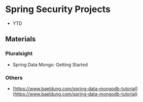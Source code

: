 # Spring Security Projects
* YTD

## Materials
### Pluralsight
* Spring Data Mongo: Getting Started

### Others
* [https://www.baeldung.com/spring-data-mongodb-tutorial](https://www.baeldung.com/spring-data-mongodb-tutorial)